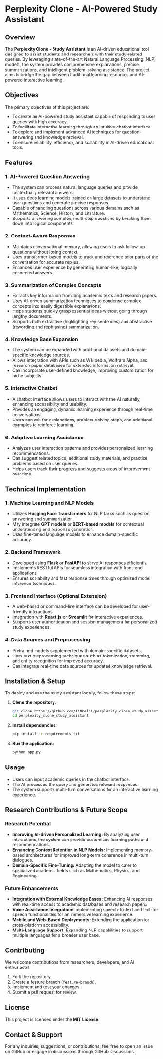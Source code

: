 # Perplexity Clone - AI-Powered Study Assistant

## Overview
The **Perplexity Clone - Study Assistant** is an AI-driven educational tool designed to assist students and researchers with their study-related queries. By leveraging state-of-the-art Natural Language Processing (NLP) models, the system provides comprehensive explanations, precise summarizations, and intelligent problem-solving assistance. The project aims to bridge the gap between traditional learning resources and AI-powered interactive learning.

## Objectives
The primary objectives of this project are:
- To create an AI-powered study assistant capable of responding to user queries with high accuracy.
- To facilitate interactive learning through an intuitive chatbot interface.
- To explore and implement advanced AI techniques for question-answering and knowledge retrieval.
- To ensure reliability, efficiency, and scalability in AI-driven educational tools.

## Features
### 1. AI-Powered Question Answering
- The system can process natural language queries and provide contextually relevant answers.
- It uses deep learning models trained on large datasets to understand user questions and generate precise responses.
- Capable of handling questions across various domains such as Mathematics, Science, History, and Literature.
- Supports answering complex, multi-step questions by breaking them down into logical components.

### 2. Context-Aware Responses
- Maintains conversational memory, allowing users to ask follow-up questions without losing context.
- Uses transformer-based models to track and reference prior parts of the conversation for accurate replies.
- Enhances user experience by generating human-like, logically connected answers.

### 3. Summarization of Complex Concepts
- Extracts key information from long academic texts and research papers.
- Uses AI-driven summarization techniques to condense complex concepts into easily digestible explanations.
- Helps students quickly grasp essential ideas without going through lengthy documents.
- Supports both extractive (highlighting key sentences) and abstractive (rewording and rephrasing) summarization.

### 4. Knowledge Base Expansion
- The system can be expanded with additional datasets and domain-specific knowledge sources.
- Allows integration with APIs such as Wikipedia, Wolfram Alpha, and research paper databases for extended information retrieval.
- Can incorporate user-defined knowledge, improving customization for niche subjects.

### 5. Interactive Chatbot
- A chatbot interface allows users to interact with the AI naturally, enhancing accessibility and usability.
- Provides an engaging, dynamic learning experience through real-time conversations.
- Users can ask for explanations, problem-solving steps, and additional examples to reinforce learning.

### 6. Adaptive Learning Assistance
- Analyzes user interaction patterns and provides personalized learning recommendations.
- Can suggest related topics, additional study materials, and practice problems based on user queries.
- Helps users track their progress and suggests areas of improvement over time.

## Technical Implementation
### 1. Machine Learning and NLP Models
- Utilizes **Hugging Face Transformers** for NLP tasks such as question answering and summarization.
- May integrate **GPT models** or **BERT-based models** for contextual understanding and response generation.
- Uses fine-tuned language models to enhance domain-specific accuracy.

### 2. Backend Framework
- Developed using **Flask** or **FastAPI** to serve AI responses efficiently.
- Implements RESTful APIs for seamless integration with front-end applications.
- Ensures scalability and fast response times through optimized model inference techniques.

### 3. Frontend Interface (Optional Extension)
- A web-based or command-line interface can be developed for user-friendly interactions.
- Integration with **React.js** or **Streamlit** for interactive experiences.
- Supports user authentication and session management for personalized study experiences.

### 4. Data Sources and Preprocessing
- Pretrained models supplemented with domain-specific datasets.
- Uses text preprocessing techniques such as tokenization, stemming, and entity recognition for improved accuracy.
- Can integrate real-time data sources for updated knowledge retrieval.

## Installation & Setup
To deploy and use the study assistant locally, follow these steps:

1. **Clone the repository:**
   ```sh
   git clone https://github.com/11NOel11/perplexity_clone_study_assistant.git
   cd perplexity_clone_study_assistant
   ```

2. **Install dependencies:**
   ```sh
   pip install -r requirements.txt
   ```

3. **Run the application:**
   ```sh
   python app.py
   ```

## Usage
- Users can input academic queries in the chatbot interface.
- The AI processes the query and generates relevant responses.
- The system supports multi-turn conversations for an interactive learning experience.

## Research Contributions & Future Scope
### Research Potential
- **Improving AI-driven Personalized Learning:** By analyzing user interactions, the system can provide customized learning paths and recommendations.
- **Enhancing Context Retention in NLP Models:** Implementing memory-based architectures for improved long-term coherence in multi-turn dialogues.
- **Domain-Specific Fine-Tuning:** Adapting the model to cater to specialized academic fields such as Mathematics, Physics, and Engineering.

### Future Enhancements
- **Integration with External Knowledge Bases:** Enhancing AI responses with real-time access to academic databases and research papers.
- **Voice Assistance Integration:** Implementing speech-to-text and text-to-speech functionalities for an immersive learning experience.
- **Mobile and Web-Based Deployments:** Extending the application for cross-platform accessibility.
- **Multi-Language Support:** Expanding NLP capabilities to support multiple languages for a broader user base.

## Contributing
We welcome contributions from researchers, developers, and AI enthusiasts!
1. Fork the repository.
2. Create a feature branch (`feature-branch`).
3. Implement and test your changes.
4. Submit a pull request for review.

## License
This project is licensed under the **MIT License**.

## Contact & Support
For any inquiries, suggestions, or contributions, feel free to open an issue on GitHub or engage in discussions through GitHub Discussions.

